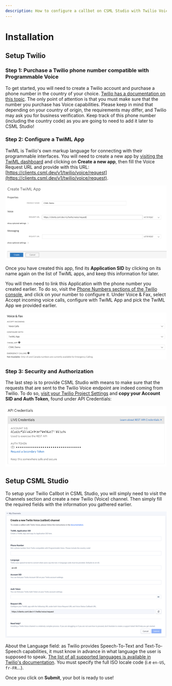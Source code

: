```yaml
---
description: How to configure a callbot on CSML Studio with Twilio Voice
---
```


# Installation

## Setup Twilio

### Step 1: Purchase a Twilio phone number compatible with Programmable Voice

To get started, you will need to create a Twilio account and purchase a phone number in the country of your choice. [Twilio has a documentation on this topic](https://support.twilio.com/hc/en-us/articles/223135247-How-to-Search-for-and-Buy-a-Twilio-Phone-Number-from-Console). The only point of attention is that you must make sure that the number you purchase has Voice capabilities. Please keep in mind that depending on your country of origin, the requirements may differ, and Twilio may ask you for business verification. Keep track of this phone number \(including the country code\) as you are going to need to add it later to CSML Studio!

### Step 2: Configure a TwiML App

TwiML is Twilio's own markup language for connecting with their programmable interfaces. You will need to create a new app by [visiting the TwiML dashboard](https://www.twilio.com/console/voice/twiml/apps) and clicking on **Create a new app**, then fill the Voice Request URL and provide with this URL: [https://clients.csml.dev/v1/twilio/voice/request](https://clients.csml.dev/v1/twilio/voice/request).

![](../../.gitbook/assets/image%20%2849%29.png)

Once you have created this app, find its **Application SID** by clicking on its name again on the list of TwiML apps, and keep this information for later.

You will then need to link this Application with the phone number you created earlier. To do so, visit the [Phone Numbers sections of the Twilio console](https://www.twilio.com/console/phone-numbers/incoming), and click on your number to configure it. Under Voice & Fax, select Accept incoming voice calls, configure with TwiML App and pick the TwiML App we provided earlier.

![](../../.gitbook/assets/image%20%2854%29.png)

### Step 3: Security and Authorization

The last step is to provide CSML Studio with means to make sure that the requests that are sent to the Twilio Voice endpoint are indeed coming from Twilio. To do so, [visit your Twilio Project Settings](https://www.twilio.com/console/project/settings) and **copy your Account SID and Auth Token**, found under API Credentials:

![](../../.gitbook/assets/image%20%2851%29.png)

## Setup CSML Studio

To setup your Twilio Callbot in CSML Studio, you will simply need to visit the Channels section and create a new Twilio \(Voice\) channel. Then simply fill the required fields with the information you gathered earlier.

![](../../.gitbook/assets/image%20%2853%29.png)

About the Language field: as Twilio provides Speech-To-Text and Text-To-Speech capabilities, it must know in advance in what language the user is supposed to speak. [The list of all supported languages is available in Twilio's documentation](https://support.twilio.com/hc/en-us/articles/223132827-What-Languages-can-the-Say-TwiML-Verb-Speak-). You must specify the full ISO locale code \(i.e `en-US`, `fr-FR`...\).

Once you click on **Submit**, your bot is ready to use!


